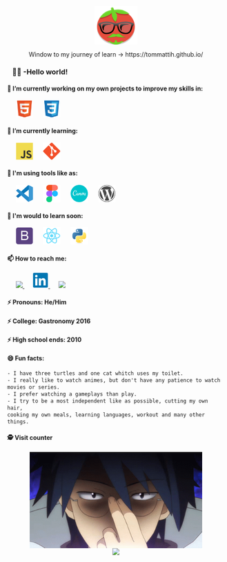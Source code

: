 
<div align="center">
    <p>
        <img align="center" width="100" src="tommattih.png" />
    </p>
    <p>Window to my journey of learn -> https://tommattih.github.io/ </p>
</div>
    
### &nbsp;&nbsp; 👋:nerd_face: -Hello world! 

#### 🌱 I’m currently working on my own projects to improve my skills in:
<div>
    &nbsp;&nbsp;&nbsp;&nbsp;
    <img height="40" src="https://raw.githubusercontent.com/devicons/devicon/master/icons/html5/html5-original.svg">
    &nbsp;&nbsp;&nbsp;&nbsp;
    <img height="40" src="https://raw.githubusercontent.com/devicons/devicon/master/icons/css3/css3-original.svg">
</div>

#### 🌱 I’m currently learning:
<div>
    &nbsp;&nbsp;&nbsp;&nbsp;
    <img height="40" src="https://raw.githubusercontent.com/devicons/devicon/master/icons/javascript/javascript-original.svg">
    &nbsp;&nbsp;&nbsp;&nbsp;
    <img height="40" src="https://raw.githubusercontent.com/devicons/devicon/master/icons/git/git-original.svg">
</div>   

#### 🌱 I'm using tools like as:
<div>
    &nbsp;&nbsp;&nbsp;&nbsp;
    <img height="40" src="https://raw.githubusercontent.com/devicons/devicon/master/icons/vscode/vscode-original.svg">
    &nbsp;&nbsp;&nbsp;&nbsp;
    <img height="40" src="https://raw.githubusercontent.com/devicons/devicon/master/icons/figma/figma-original.svg">
    &nbsp;&nbsp;&nbsp;&nbsp;
    <img height="40" src="https://raw.githubusercontent.com/devicons/devicon/master/icons/canva/canva-original.svg">
    &nbsp;&nbsp;&nbsp;&nbsp;
    <img height="40" src="https://raw.githubusercontent.com/devicons/devicon/master/icons/wordpress/wordpress-plain.svg">
</div>

#### 🌱 I'm would to learn soon:
<div>
    &nbsp;&nbsp;&nbsp;&nbsp;
    <img height="40" src="https://raw.githubusercontent.com/devicons/devicon/master/icons/bootstrap/bootstrap-plain.svg">
    &nbsp;&nbsp;&nbsp;&nbsp;
    <img height="40" src="https://raw.githubusercontent.com/devicons/devicon/master/icons/react/react-original.svg">
    &nbsp;&nbsp;&nbsp;&nbsp;
    <img height="40" src="https://github.com/devicons/devicon/blob/master/icons/python/python-original.svg">   
</div>

#### 📫 How to reach me:
<div align="left">
    &nbsp;&nbsp;&nbsp;&nbsp;
    <a href="mailto:tommattih@gmail.com">
        <img height="32" src="https://upload.wikimedia.org/wikipedia/commons/thumb/7/7e/Gmail_icon_%282020%29.svg/1280px-Gmail_icon_%282020%29.svg.png">
    </a>
    &nbsp;&nbsp;&nbsp;&nbsp;
    <a href="https://www.linkedin.com/in/tommattih/">
        <img height="36" src="https://raw.githubusercontent.com/devicons/devicon/master/icons/linkedin/linkedin-original.svg">
    </a>
    &nbsp;&nbsp;&nbsp;&nbsp;
    <a href="https://wa.me/qr/3MJV6HAAJ4DGK1">
        <img height="40" src="https://upload.wikimedia.org/wikipedia/commons/thumb/6/6b/WhatsApp.svg/2042px-WhatsApp.svg.png">
    </a>
</div>

#### ⚡ Pronouns: He/Him
#### ⚡ College: Gastronomy 2016
#### ⚡ High school ends: 2010

#### 😄 Fun facts:
    - I have three turtles and one cat whitch uses my toilet.
    - I really like to watch animes, but don't have any patience to watch movies or series.
    - I prefer watching a gameplays than play.
    - I try to be a most independent like as possible, cutting my own hair,
    cooking my own meals, learning languages, workout and many other things.
    
#### :detective: Visit counter
 <p align="center">
   <img align="center" width="400" src="glasses.gif" /> <br>
   <img alingn="center" src="https://profile-counter.glitch.me/tommattih/count.svg" />
 </p>
